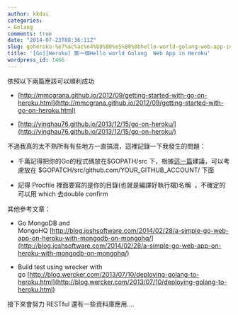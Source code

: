 ```yaml
---
author: kkdai
categories:
- Golang
comments: true
date: "2014-07-23T08:36:11Z"
slug: goheroku-%e7%ac%ac%e4%b8%80%e5%80%8bhello-world-golang-web-app-in-heroku
title: '[Go][Heroku] 第一個Hello world Golang  Web App in Heroku'
wordpress_id: 1466
---
```


依照以下兩篇應該可以順利成功






  * [http://mmcgrana.github.io/2012/09/getting-started-with-go-on-heroku.html](http://mmcgrana.github.io/2012/09/getting-started-with-go-on-heroku.html)


  * [http://yinghau76.github.io/2013/12/15/go-on-heroku/](http://yinghau76.github.io/2013/12/15/go-on-heroku/)




不過我真的太不熟所有有些地方一直搞混，這裡記錄一下我發生的問題：






  * 千萬記得把你的Go的程式碼放在$GOPATH/src 下，根據[這一篇](http://confreaks.com/videos/3434-gophercon2014-best-practices-for-production-environments)建議，可以考慮放在 $GOPATCH/src/github.com/YOUR_GITHUB_ACCOUNT/ 下面


  * 記得 Procfile 裡面要寫的是你的目錄(也就是編譯好執行檔)名稱  ，不確定的可以用 which 去double confirm




其他參考文章：






  * Go MongoDB and MongoHQ [http://blog.joshsoftware.com/2014/02/28/a-simple-go-web-app-on-heroku-with-mongodb-on-mongohq/](http://blog.joshsoftware.com/2014/02/28/a-simple-go-web-app-on-heroku-with-mongodb-on-mongohq/)


  * Build test using wrecker with go [http://blog.wercker.com/2013/07/10/deploying-golang-to-heroku.html](http://blog.wercker.com/2013/07/10/deploying-golang-to-heroku.html)




接下來會努力 RESTful 還有一些資料庫應用....
